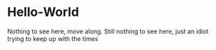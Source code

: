 # Hello-World
Nothing to see here, move along.
Still nothing to see here, just an idiot trying to keep up with the times
